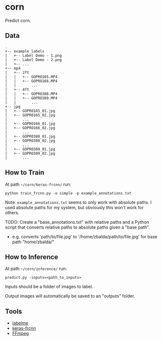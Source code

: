 # corn
Predict corn.

## Data

```
.
+-- example_labels
|   +-- Label Demo - 1.png
|   +-- Label Demo - 2.png
|   +-- ...
+-- mp4
|   +-- 2ft
|   |   +-- GOPRO165.MP4
|   |   +-- GOPRO166.MP4
|   |       ...
|   +-- 4ft
|   |   +-- GOPRO388.MP4
|   |   +-- GOPRO389.MP4
|   |       ...
+-- jpg
|   +-- GOPRO165_01.jpg
|   +-- GOPRO165_02.jpg
|       ...
|   +-- GOPRO166_01.jpg
|   +-- GOPRO166_02.jpg
|       ...
|   +-- GOPRO388_01.jpg
|   +-- GOPRO388_02.jpg
|       ...
|   +-- GOPRO389_01.jpg
|   +-- GOPRO389_02.jpg
|       ...
```

## How to Train

At path `~/corn/keras-frcnn/` run:

`python train_frcnn.py -o simple -p example_annotations.txt`

Note: `example_annotations.txt` seems to only work with absolute paths. I used absolute paths for my system, but obviously this won't work for others.

TODO: Create a "base_annotations.txt" with relative paths and a Python script that converts relative paths to absolute paths given a "base path".
- e.g. converts 'path/to/file.jpg' to '/home/zbalda/path/to/file.jpg' for base path "home/zbalda/"

## How to Inference

At path `~/corn/inference/` run:

`predict.py -inputs=<path_to_inputs>`

Inputs should be a folder of images to label.

Output images will automatically be saved to an "outputs" folder.

## Tools

- [labelme](https://github.com/wkentaro/labelme)
- [keras-frcnn](https://github.com/kbardool/keras-frcnn)
- [FFmpeg](https://www.ffmpeg.org/)
